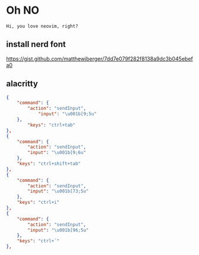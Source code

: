 # Oh NO
	Hi, you love neovim, right?		

## install nerd font
https://gist.github.com/matthewjberger/7dd7e079f282f8138a9dc3b045ebefa0

## alacritty
``` json
{
    "command": {
        "action": "sendInput",
            "input": "\u001b[9;5u"
    },
        "keys": "ctrl+tab"
},
{
    "command": {
        "action": "sendInput",
        "input": "\u001b[9;6u"
    },
    "keys": "ctrl+shift+tab"
},
{
    "command": {
        "action": "sendInput",
        "input": "\u001b[73;5u"
    },
    "keys": "ctrl+i"
},
{
    "command": {
        "action": "sendInput",
        "input": "\u001b[96;5u"
    },
    "keys": "ctrl+`"
},
```


















